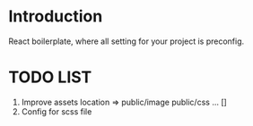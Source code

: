 # Introduction

React boilerplate, where all setting for your project is preconfig.

# TODO LIST

1. Improve assets location => public/image public/css ... []
2. Config for scss file
